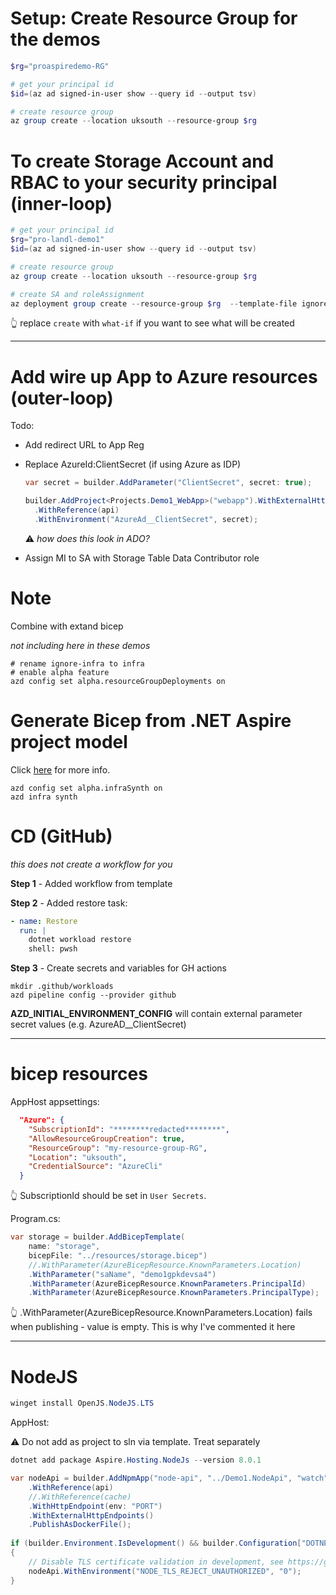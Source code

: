# Setup: Create Resource Group for the demos

```powershell
$rg="proaspiredemo-RG"

# get your principal id
$id=(az ad signed-in-user show --query id --output tsv)

# create resource group
az group create --location uksouth --resource-group $rg
```

# To create Storage Account and RBAC to your security principal (inner-loop)

```powershell
# get your principal id
$rg="pro-landl-demo1"
$id=(az ad signed-in-user show --query id --output tsv)

# create resource group
az group create --location uksouth --resource-group $rg

# create SA and roleAssignment
az deployment group create --resource-group $rg  --template-file ignore-infra/main.bicep --parameters principalId=$id principalType=User
```
👆 replace `create` with `what-if` if you want to see what will be created

---

# Add wire up App to Azure resources (outer-loop)

Todo:
- Add redirect URL to App Reg
- Replace AzureId:ClientSecret (if using Azure as IDP)

  ```csharp
  var secret = builder.AddParameter("ClientSecret", secret: true);

  builder.AddProject<Projects.Demo1_WebApp>("webapp").WithExternalHttpEndpoints()
    .WithReference(api)
    .WithEnvironment("AzureAd__ClientSecret", secret);
  ```
  ⚠️ _how does this look in ADO?_
- Assign MI to SA with Storage Table Data Contributor role

# Note

Combine with extand bicep

_not including here in these demos_

```
# rename ignore-infra to infra
# enable alpha feature
azd config set alpha.resourceGroupDeployments on
```

# Generate Bicep from .NET Aspire project model

Click [here](https://learn.microsoft.com/en-us/dotnet/aspire/deployment/azure/aca-deployment-azd-in-depth?tabs=windows#generate-bicep-from-net-aspire-project-model) for more info.

```
azd config set alpha.infraSynth on
azd infra synth
```

# CD (GitHub)

_this does not create a workflow for you_

**Step 1** - Added workflow from template

**Step 2** - Added restore task:

```yaml
- name: Restore        
  run: |
    dotnet workload restore
    shell: pwsh
```

**Step 3** - Create secrets and variables for GH actions

```
mkdir .github/workloads
azd pipeline config --provider github
```

**AZD_INITIAL_ENVIRONMENT_CONFIG** will contain external parameter secret values (e.g. AzureAD__ClientSecret)

---

# bicep resources

AppHost appsettings:

```json
  "Azure": {
    "SubscriptionId": "********redacted********",
    "AllowResourceGroupCreation": true,
    "ResourceGroup": "my-resource-group-RG",
    "Location": "uksouth",
    "CredentialSource": "AzureCli"
  }
```

👆 SubscriptionId should be set in `User Secrets`.

Program.cs:

```csharp 
var storage = builder.AddBicepTemplate(
    name: "storage",
    bicepFile: "../resources/storage.bicep")
    //.WithParameter(AzureBicepResource.KnownParameters.Location)
    .WithParameter("saName", "demo1gpkdevsa4")
    .WithParameter(AzureBicepResource.KnownParameters.PrincipalId)
    .WithParameter(AzureBicepResource.KnownParameters.PrincipalType);
```

👆 .WithParameter(AzureBicepResource.KnownParameters.Location) fails when publishing - value is empty. This is why I've commented it here


---

# NodeJS

```powershell
winget install OpenJS.NodeJS.LTS
```

AppHost:

⚠️ Do not add as project to sln via template.  Treat separately


```powershell
dotnet add package Aspire.Hosting.NodeJs --version 8.0.1
```

```csharp
var nodeApi = builder.AddNpmApp("node-api", "../Demo1.NodeApi", "watch")
    .WithReference(api)
    //.WithReference(cache)
    .WithHttpEndpoint(env: "PORT")
    .WithExternalHttpEndpoints()
    .PublishAsDockerFile();
  
if (builder.Environment.IsDevelopment() && builder.Configuration["DOTNET_LAUNCH_PROFILE"] == "https")
{
    // Disable TLS certificate validation in development, see https://github.com/dotnet/aspire/issues/3324 for more details.
    nodeApi.WithEnvironment("NODE_TLS_REJECT_UNAUTHORIZED", "0");
}
```
